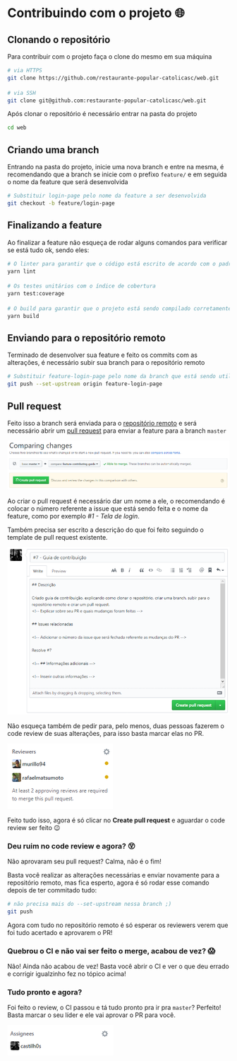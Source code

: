# Contribuindo com o projeto :globe_with_meridians:

## Clonando o repositório

Para contribuir com o projeto faça o clone do mesmo em sua máquina

```sh
# via HTTPS
git clone https://github.com/restaurante-popular-catolicasc/web.git

# via SSH
git clone git@github.com:restaurante-popular-catolicasc/web.git
```

Após clonar o repositório é necessário entrar na pasta do projeto

```sh
cd web
```

## Criando uma branch

Entrando na pasta do projeto, inicie uma nova branch e entre na mesma, é recomendando que a branch se inicie com o prefixo `feature/` e em seguida o nome da feature que será desenvolvida

```sh
# Substituir login-page pelo nome da feature a ser desenvolvida
git checkout -b feature/login-page
```

## Finalizando a feature

Ao finalizar a feature não esqueça de rodar alguns comandos para verificar se está tudo ok, sendo eles:

```sh
# O linter para garantir que o código está escrito de acordo com o padrão
yarn lint

# Os testes unitários com o índice de cobertura
yarn test:coverage

# O build para garantir que o projeto está sendo compilado corretamente
yarn build
```

## Enviando para o repositório remoto

Terminado de desenvolver sua feature e feito os commits com as alterações, é necessário subir sua branch para o repositório remoto

```sh
# Substituir feature-login-page pelo nome da branch que está sendo utilizada
git push --set-upstream origin feature-login-page
```

## Pull request

Feito isso a branch será enviada para o [repositório remoto](https://github.com/restaurante-popular-catolicasc/web) e será necessário abrir um [pull request](https://github.com/restaurante-popular-catolicasc/web/compare) para enviar a feature para a branch `master`

![Abrindo o PR](images/open-pull-request.png)

Ao criar o pull request é necessário dar um nome a ele, o recomendando é colocar o número referente a issue que está sendo feita e o nome da feature, como por exemplo _#1 - Tela de login_.

Também precisa ser escrito a descrição do que foi feito seguindo o template de pull request existente.

![Inserindo o título e a descrição do PR](images/pull-request-title-and-description.png)

Não esqueça também de pedir para, pelo menos, duas pessoas fazerem o code review de suas alterações, para isso basta marcar elas no PR.

![Adicionando reviewers ao PR](images/reviewers.png)

Feito tudo isso, agora é só clicar no **Create pull request** e aguardar o code review ser feito :wink:

### Deu ruim no code review e agora? :dizzy_face:

Não aprovaram seu pull request? Calma, não é o fim!

Basta você realizar as alterações necessárias e enviar novamente para a repositório remoto, mas fica esperto, agora é só rodar esse comando depois de ter commitado tudo:

```sh
# não precisa mais do --set-upstream nessa branch ;)
git push
```

Agora com tudo no repositório remoto é só esperar os reviewers verem que foi tudo acertado e aprovarem o PR!

### Quebrou o CI e não vai ser feito o merge, acabou de vez? :scream:

Não! Ainda não acabou de vez! Basta você abrir o CI e ver o que deu errado e corrigir igualzinho fez no tópico acima!

### Tudo pronto e agora?

Foi feito o review, o CI passou e tá tudo pronto pra ir pra `master`? Perfeito! Basta marcar o seu líder e ele vai aprovar o PR para você.

![Atribuir PR ao líder](images/team-leader.png)
